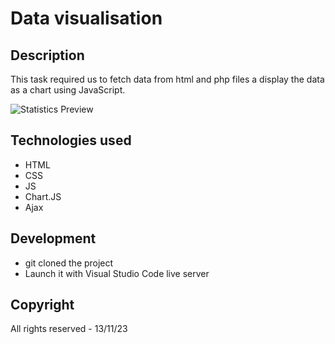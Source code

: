 # Data visualisation

## Description
This task required us to fetch data from html and php files a display the data as a chart using JavaScript.

![Statistics Preview](https://github.com/konstantiinov/Data-visualisation/blob/main/Screenshot%202023-11-13%20at%2021-20-09%20Statistiques%20sur%20la%20criminalit%C3%A9%20-%20Statistics%20Explained.png)


## Technologies used
- HTML
- CSS
- JS
- Chart.JS
- Ajax

## Development
- git cloned the project
- Launch it with Visual Studio Code live server

## Copyright
All rights reserved - 13/11/23
